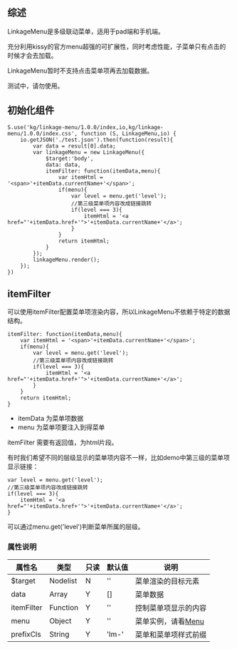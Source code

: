 ## 综述

LinkageMenu是多级联动菜单，适用于pad端和手机端。

充分利用kissy的官方menu超强的可扩展性，同时考虑性能，子菜单只有点击的时候才会去加载。

LinkageMenu暂时不支持点击菜单项再去加载数据。

测试中，请勿使用。

## 初始化组件
		
    S.use('kg/linkage-menu/1.0.0/index,io,kg/linkage-menu/1.0.0/index.css', function (S, LinkageMenu,io) {
        io.getJSON('./test.json').then(function(result){
            var data = result[0].data;
            var linkageMenu = new LinkageMenu({
                $target:'body',
                data: data,
                itemFilter: function(itemData,menu){
                    var itemHtml = '<span>'+itemData.currentName+'</span>';
                    if(menu){
                        var level = menu.get('level');
                        //第三级菜单项内容改成链接跳转
                        if(level === 3){
                            itemHtml = '<a href="'+itemData.href+'">'+itemData.currentName+'</a>';
                        }
                    }
                    return itemHtml;
                }
            });
            linkageMenu.render();
        });
    })

## itemFilter

可以使用itemFilter配置菜单项渲染内容，所以LinkageMenu不依赖于特定的数据结构。

    itemFilter: function(itemData,menu){
        var itemHtml = '<span>'+itemData.currentName+'</span>';
        if(menu){
            var level = menu.get('level');
            //第三级菜单项内容改成链接跳转
            if(level === 3){
                itemHtml = '<a href="'+itemData.href+'">'+itemData.currentName+'</a>';
            }
        }
        return itemHtml;
    }

* itemData 为菜单项数据
* menu 为菜单项要注入到得菜单

itemFilter 需要有返回值，为html片段。

有时我们希望不同的层级显示的菜单项内容不一样，比如demo中第三级的菜单项显示链接：

    var level = menu.get('level');
    //第三级菜单项内容改成链接跳转
    if(level === 3){
        itemHtml = '<a href="'+itemData.href+'">'+itemData.currentName+'</a>';
    }
    
可以通过menu.get('level')判断菜单所属的层级。    

### 属性说明

属性名 | 类型|只读|默认值|说明
------------ | -------------| -------------| -------------| -------------
$target | Nodelist|N|''| 菜单渲染的目标元素
data | Array|Y|[]| 菜单数据
itemFilter | Function|Y|''| 控制菜单项显示的内容
menu | Object|Y|''| 菜单实例，请看[Menu](http://docs.kissyui.com/1.4/docs/html/api/menu/Menu.html)
prefixCls | String|Y|'lm-'| 菜单和菜单项样式前缀
